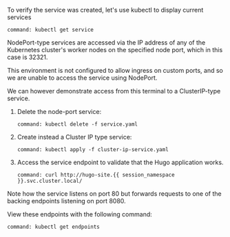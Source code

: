 To verify the service was created, let's use kubectl to display current services

```terminal:execute
command: kubectl get service
```

NodePort-type services are accessed via the IP address of any of the Kubernetes cluster's worker nodes on the specified node port, which in this case is 32321.

This environment is not configured to allow ingress on custom ports, and so we are unable to access the service using NodePort.

We can however demonstrate access from this terminal to a ClusterIP-type service.

1. Delete the node-port service:

    ```terminal:execute
    command: kubectl delete -f service.yaml
    ```

1. Create instead a Cluster IP type service:

    ```terminal:execute
    command: kubectl apply -f cluster-ip-service.yaml
    ```

1. Access the service endpoint to validate that the Hugo application works.

    ```terminal:execute
    command: curl http://hugo-site.{{ session_namespace }}.svc.cluster.local/
    ```

Note how the service listens on port 80 but forwards requests to one of the backing endpoints listening on port 8080.

View these endpoints with the following command:

```terminal:execute
command: kubectl get endpoints
```
